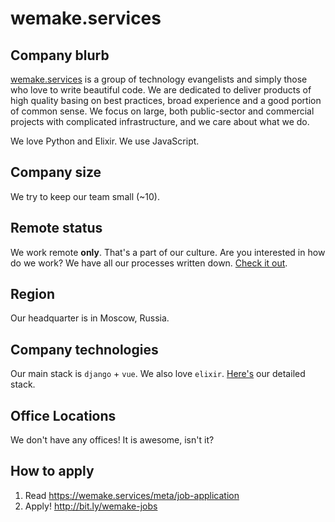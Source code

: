 # wemake.services

## Company blurb

[wemake.services](https://wemake.services/) is a group of technology evangelists and simply those who love to write beautiful code.
We are dedicated to deliver products of high quality basing on best practices, broad experience and a good portion of common sense.
We focus on large, both public-sector and commercial projects with complicated infrastructure, and we care about what we do.

We love Python and Elixir. We use JavaScript.

## Company size

We try to keep our team small (~10).

## Remote status

We work remote **only**. That's a part of our culture.
Are you interested in how do we work?
We have all our processes written down. [Check it out](https://github.com/wemake-services/meta).

## Region

Our headquarter is in Moscow, Russia.

## Company technologies

Our main stack is `django` + `vue`. We also love `elixir`.
[Here's](https://stackshare.io/kotenkov_a/wemake-services) our detailed stack.

## Office Locations

We don't have any offices! It is awesome, isn't it?

## How to apply

1. Read https://wemake.services/meta/job-application
2. Apply! http://bit.ly/wemake-jobs
